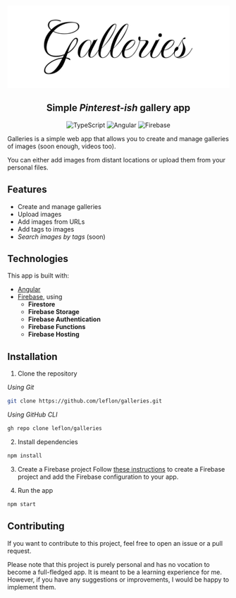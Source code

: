 <p align='center'>
  <img src='/github-splash.png' alt='Galleries' width='512' />
  <h2 align='center'>Simple <i>Pinterest-ish</i> gallery app</h2>
</p>
<p align='center'>
  <img src="https://img.shields.io/badge/typescript-3178c6?logo=typescript&style=for-the-badge&logoColor=white" alt="TypeScript">
  <img src="https://img.shields.io/badge/angular-F3143E?logo=angular&style=for-the-badge" alt="Angular">
  <img src="https://img.shields.io/badge/firebase-DD2C00?logo=firebase&style=for-the-badge" alt="Firebase">
</p>

Galleries is a simple web app that allows you to create and manage galleries
of images (soon enough, videos too).

You can either add images from distant locations or upload them from your
personal files.

## Features

- Create and manage galleries
- Upload images
- Add images from URLs
- Add tags to images
- _Search images by tags_ (soon)

## Technologies

This app is built with:

- [Angular](https://angular.dev)
- [Firebase](https://firebase.google.com), using
  - **Firestore**
  - **Firebase Storage**
  - **Firebase Authentication**
  - **Firebase Functions**
  - **Firebase Hosting**

## Installation

1. Clone the repository

*Using Git*

```bash
git clone https://github.com/leflon/galleries.git
```

*Using GitHub CLI*

```bash
gh repo clone leflon/galleries
```

2. Install dependencies

```bash
npm install
```

3. Create a Firebase project
   Follow [these instructions](https://firebase.google.com/docs/web/setup#add-firebase-to-your-app) to create a Firebase project and add the Firebase configuration to your app.

4. Run the app

```bash
npm start
```

## Contributing

If you want to contribute to this project, feel free to open an issue or a pull request.

Please note that this project is purely personal and has no vocation to
become a full-fledged app. It is meant to be a learning experience for me.
However, if you have any suggestions or improvements, I would be happy to implement them.
